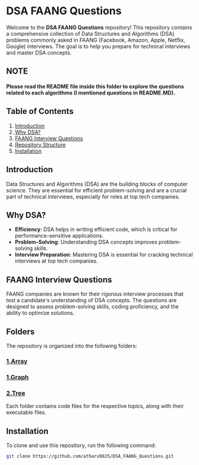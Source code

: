 # DSA FAANG Questions


Welcome to the **DSA FAANG Questions** repository! This repository contains a comprehensive collection of Data Structures and Algorithms (DSA) problems commonly asked in FAANG (Facebook, Amazon, Apple, Netflix, Google) interviews. The goal is to help you prepare for technical interviews and master DSA concepts.

## NOTE

#### Please read the README file inside this folder to explore the questions related to each algorithms (I mentioned questions in README.MD).


## Table of Contents
1. [Introduction](#introduction)
2. [Why DSA?](#why-dsa)
3. [FAANG Interview Questions](#faang-interview-questions)
4. [Repository Structure](#repository-structure)
5. [Installation](#installation)



## Introduction

Data Structures and Algorithms (DSA) are the building blocks of computer science. They are essential for efficient problem-solving and are a crucial part of technical interviews, especially for roles at top tech companies.

## Why DSA?

- **Efficiency**: DSA helps in writing efficient code, which is critical for performance-sensitive applications.
- **Problem-Solving**: Understanding DSA concepts improves problem-solving skills.
- **Interview Preparation**: Mastering DSA is essential for cracking technical interviews at top tech companies.

## FAANG Interview Questions

FAANG companies are known for their rigorous interview processes that test a candidate's understanding of DSA concepts. The questions are designed to assess problem-solving skills, coding proficiency, and the ability to optimize solutions.



## Folders

The repository is organized into the following folders:

### [1.Array](array)
### [1.Graph](Graph)
### [2.Tree](Tree)


Each folder contains code files for the respective topics, along with their executable files.

## Installation

To clone and use this repository, run the following command:

```sh
git clone https://github.com/atharv0825/DSA_FAANG_Questions.git
